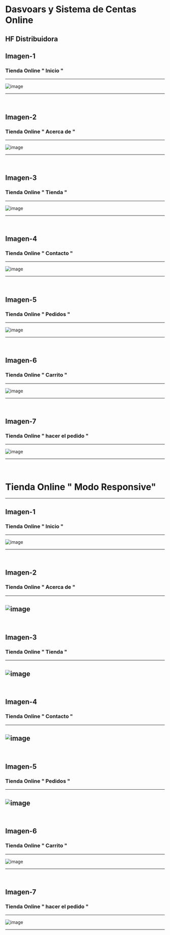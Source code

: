 # Dasvoars y Sistema de Centas Online

## HF Distribuidora





## Imagen-1         

### Tienda Online " Inicio "
--- 

![image](https://github.com/gastonloco/Tenda-Online---Dashboard/blob/main/images/imagen1.png)

--- 
<br>

## Imagen-2    


### Tienda Online " Acerca de "
--- 

![image](https://github.com/gastonloco/Tenda-Online---Dashboard/blob/main/images/imagen2.png)

--- 
<br>

## Imagen-3         

### Tienda Online " Tienda "
--- 

![image](https://github.com/gastonloco/Tenda-Online---Dashboard/blob/main/images/imagen3.png)

--- 
<br>

## Imagen-4         

### Tienda Online " Contacto "
--- 

![image](https://github.com/gastonloco/Tenda-Online---Dashboard/blob/main/images/imagen4.png)

--- 

<br>

## Imagen-5         

### Tienda Online " Pedidos "
--- 

![image](https://github.com/gastonloco/Tenda-Online---Dashboard/blob/main/images/imagen5.png)

--- 
<br>

## Imagen-6         

### Tienda Online " Carrito "
--- 

![image](https://github.com/gastonloco/Tenda-Online---Dashboard/blob/main/images/imagen6.png)


--- 
<br>

## Imagen-7         

### Tienda Online " hacer el pedido "
--- 

![image](https://github.com/gastonloco/Tenda-Online---Dashboard/blob/main/images/imagen7.png)


--- 
<br>
      

# Tienda Online " Modo Responsive"
--- 

## Imagen-1         

### Tienda Online " Inicio "
--- 

![image](https://github.com/gastonloco/Tenda-Online---Dashboard/blob/main/images/responsive1.png)

--- 
<br>

## Imagen-2    


### Tienda Online " Acerca de "
--- 

![image](https://github.com/gastonloco/Tenda-Online---Dashboard/blob/main/images/responsive2.png)
--- 
<br>

## Imagen-3         

### Tienda Online " Tienda "
--- 

![image](https://github.com/gastonloco/Tenda-Online---Dashboard/blob/main/images/responsive3.png)
--- 
<br>

## Imagen-4         

### Tienda Online " Contacto "
--- 

![image](https://github.com/gastonloco/Tenda-Online---Dashboard/blob/main/images/responsive4.png)
--- 

<br>

## Imagen-5         

### Tienda Online " Pedidos "
--- 

![image](https://github.com/gastonloco/Tenda-Online---Dashboard/blob/main/images/responsive5.png)
--- 
<br>

## Imagen-6         

### Tienda Online " Carrito "
--- 

![image](https://github.com/gastonloco/Tenda-Online---Dashboard/blob/main/images/responsive6.png)

--- 
<br>

## Imagen-7         

### Tienda Online " hacer el pedido "
--- 

![image](https://github.com/gastonloco/Tenda-Online---Dashboard/blob/main/images/responsive7.png)

--- 
<br>